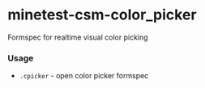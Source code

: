 # minetest-csm-color_picker
Formspec for realtime visual color picking
### Usage
* `.cpicker` - open color picker formspec
